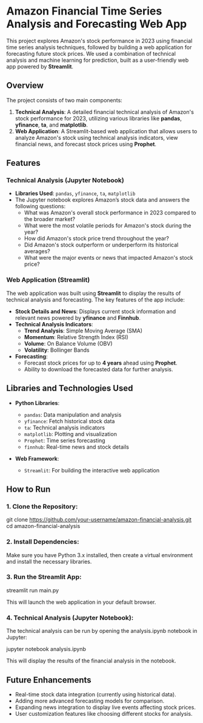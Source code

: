 # Amazon Financial Time Series Analysis and Forecasting Web App

This project explores Amazon's stock performance in 2023 using financial time series analysis techniques, followed by building a web application for forecasting future stock prices. We used a combination of technical analysis and machine learning for prediction, built as a user-friendly web app powered by **Streamlit**.



## Overview

The project consists of two main components:

1. **Technical Analysis**: A detailed financial technical analysis of Amazon's stock performance for 2023, utilizing various libraries like **pandas**, **yfinance**, **ta**, and **matplotlib**.
2. **Web Application**: A Streamlit-based web application that allows users to analyze Amazon's stock using technical analysis indicators, view financial news, and forecast stock prices using **Prophet**.



## Features

### Technical Analysis (Jupyter Notebook)

- **Libraries Used**: `pandas`, `yfinance`, `ta`, `matplotlib`
- The Jupyter notebook explores Amazon’s stock data and answers the following questions:
  - What was Amazon's overall stock performance in 2023 compared to the broader market?
  - What were the most volatile periods for Amazon's stock during the year?
  - How did Amazon's stock price trend throughout the year?
  - Did Amazon's stock outperform or underperform its historical averages?
  - What were the major events or news that impacted Amazon's stock price?

### Web Application (Streamlit)

The web application was built using **Streamlit** to display the results of technical analysis and forecasting. The key features of the app include:

- **Stock Details and News**: Displays current stock information and relevant news powered by **yfinance** and **Finnhub**.
- **Technical Analysis Indicators**:
  - **Trend Analysis**: Simple Moving Average (SMA)
  - **Momentum**: Relative Strength Index (RSI)
  - **Volume**: On Balance Volume (OBV)
  - **Volatility**: Bollinger Bands
- **Forecasting**:
  - Forecast stock prices for up to **4 years** ahead using **Prophet**.
  - Ability to download the forecasted data for further analysis.


## Libraries and Technologies Used

- **Python Libraries**:
  - `pandas`: Data manipulation and analysis
  - `yfinance`: Fetch historical stock data
  - `ta`: Technical analysis indicators
  - `matplotlib`: Plotting and visualization
  - `Prophet`: Time series forecasting
  - `finnhub`: Real-time news and stock details

- **Web Framework**:
  - `Streamlit`: For building the interactive web application


## How to Run

### 1. Clone the Repository:

git clone https://github.com/your-username/amazon-financial-analysis.git
cd amazon-financial-analysis

### 2. Install Dependencies:
Make sure you have Python 3.x installed, then create a virtual environment and install the necessary libraries.

### 3. Run the Streamlit App:
streamlit run main.py

This will launch the web application in your default browser.

### 4. Technical Analysis (Jupyter Notebook):
The technical analysis can be run by opening the analysis.ipynb notebook in Jupyter:

jupyter notebook analysis.ipynb

This will display the results of the financial analysis in the notebook.


## Future Enhancements
- Real-time stock data integration (currently using historical data).
- Adding more advanced forecasting models for comparison.
- Expanding news integration to display live events affecting stock prices.
- User customization features like choosing different stocks for analysis.
